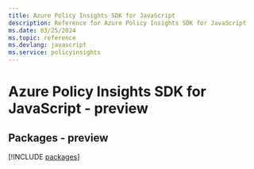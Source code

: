 ```yaml
---
title: Azure Policy Insights SDK for JavaScript
description: Reference for Azure Policy Insights SDK for JavaScript
ms.date: 03/25/2024
ms.topic: reference
ms.devlang: javascript
ms.service: policyinsights
---
```

# Azure Policy Insights SDK for JavaScript - preview
## Packages - preview
[!INCLUDE [packages](policy-insights-index.md)]